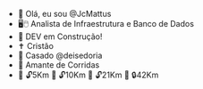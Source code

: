 - 🖖 Olá, eu sou @JcMattus
- 🖥️🖱️ Analista de Infraestrutura e Banco de Dados
- 🚀 DEV em Construção! 
- ✝️ Cristão 
- 💍 Casado @deisedoria
- 🏃 Amante de Corridas
- 🏅 🔓5Km 🏅 🔓10Km 🏅 🔓21Km 🏅 🔒42Km


<!---
JcMattus/JcMattus is a ✨ special ✨ repository because its `README.md` (this file) appears on your GitHub profile.
You can click the Preview link to take a look at your changes.
--->
